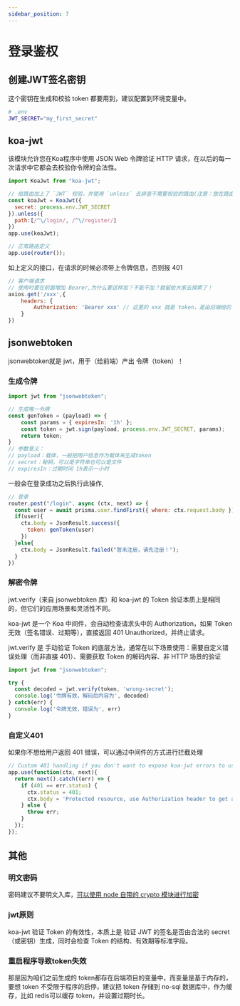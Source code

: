 ```yaml
---
sidebar_position: 7
---
```


# 登录鉴权
## 创建JWT签名密钥
这个密钥在生成和校验 token 都要用到，建议配置到环境变量中。
```sh
# .env
JWT_SECRET="my_first_secret"
```


## koa-jwt
该模块允许您在Koa程序中使用 JSON Web 令牌验证 HTTP 请求，在以后的每一次请求中它都会去校验你令牌的合法性。
```js
import KoaJwt from "koa-jwt";

// 给路由加上了 `JWT` 校验，并使用 `unless` 去排查不需要校验的路由(注意：放在路由前面)
const koaJwt = KoaJwt({
  secret: process.env.JWT_SECRET
}).unless({
  path:[/^\/login/, /^\/register/]
})
app.use(koaJwt);

// 正常路由定义
app.use(router());
```

如上定义的接口，在请求的时候必须带上令牌信息，否则报 401
```js
// 客户端请求
// 使用时要在前面增加 Bearer,为什么要这样加？不能不加？就留给大家去探索了！
axios.get('/xxx',{
    headers: {
        Authorization: 'Bearer xxx' // 这里的 xxx 就是 token，是由后端给的（登录成功后存到本地中）
    }
})
```

## jsonwebtoken
jsonwebtoken就是 jwt，用于（给前端）产出 令牌（token）！

### 生成令牌
```js
import jwt from "jsonwebtoken";

// 生成唯一令牌
const genToken = (payload) => {
    const params = { expiresIn: '1h' };
    const token = jwt.sign(payload, process.env.JWT_SECRET, params);
    return token;
}
// 参数意义：
// payload：载体，一般把用户信息作为载体来生成token
// secret：秘钥，可以是字符串也可以是文件
// expiresIn：过期时间 1h表示一小时
```

一般会在登录成功之后执行此操作,
```js
// 登录
router.post("/login", async (ctx, next) => {
  const user = await prisma.user.findFirst({ where: ctx.request.body });
  if(user){
    ctx.body = JsonResult.success({
      token: genToken(user)
    })
  }else{
    ctx.body = JsonResult.failed("暂未注册，请先注册！");
  }
})
```



### 解密令牌
jwt.verify（来自 jsonwebtoken 库）和 koa-jwt 的 Token 验证本质上是相同的，但它们的应用场景和灵活性不同。

koa-jwt 是一个 Koa 中间件，会自动检查请求头中的 Authorization，如果 Token 无效（签名错误、过期等），直接返回 401 Unauthorized，并终止请求。

jwt.verify 是 手动验证 Token 的底层方法，通常在以下场景使用：需要自定义错误处理（而非直接 401）、需要获取 Token 的解码内容、非 HTTP 场景的验证
```js
import jwt from "jsonwebtoken";

try {
  const decoded = jwt.verify(token, 'wrong-secret');
  console.log('令牌有效，解码后内容为', decoded)
} catch(err) {
  console.log('令牌无效，错误为', err)
}
```

### 自定义401
如果你不想给用户返回 401 错误，可以通过中间件的方式进行拦截处理
```js
// Custom 401 handling if you don't want to expose koa-jwt errors to users
app.use(function(ctx, next){
  return next().catch((err) => {
    if (401 == err.status) {
      ctx.status = 401;
      ctx.body = 'Protected resource, use Authorization header to get access\n';
    } else {
      throw err;
    }
  });
});
```


## 其他
### 明文密码
密码建议不要明文入库，[可以使用 node 自带的 crypto 模块进行加密](https://segmentfault.com/a/1190000044078177)

### jwt原则
koa-jwt 验证 Token 的有效性，本质上是 验证 JWT 的签名是否由合法的 secret（或密钥）生成，同时会检查 Token 的结构、有效期等标准字段。

### 重启程序导致token失效
那是因为咱们之前生成的 token都存在后端项目的变量中，而变量是基于内存的，要想 token 不受限于程序的启停，建议把 token 存储到 no-sql 数据库中，作为缓存，比如 redis可以缓存 token，并设置过期时长。
